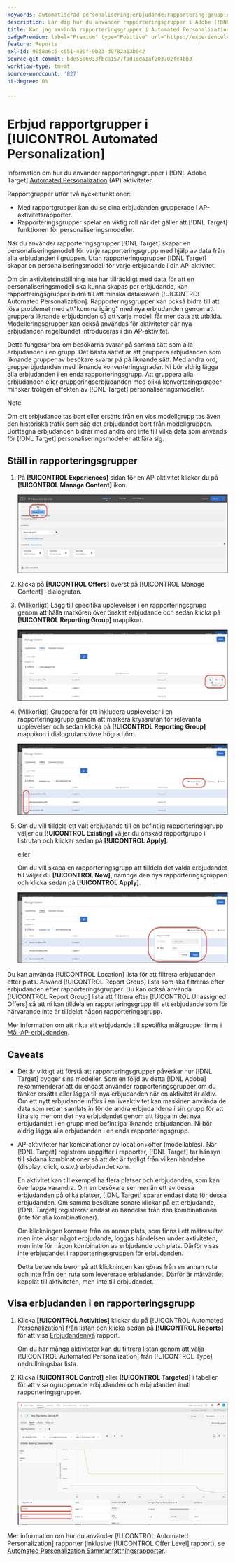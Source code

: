 ```yaml
---
keywords: automatiserad personalisering;erbjudande;rapportering;grupp;rapporteringsgrupp;ap
description: Lär dig hur du använder rapporteringsgrupper i Adobe [!DNL Target] [!UICONTROL Automated Personalization] verksamhet.
title: Kan jag använda rapporteringsgrupper i Automated Personalization-aktiviteter?
badgePremium: label="Premium" type="Positive" url="https://experienceleague.adobe.com/docs/target/using/introduction/intro.html?lang=en#premium newtab=true" tooltip="See what's included in Target Premium."
feature: Reports
exl-id: 9058a6c5-c651-480f-9b23-d0782a13b042
source-git-commit: bde5506033fbca1577fad1cda1af203702fc4bb3
workflow-type: tm+mt
source-wordcount: '827'
ht-degree: 0%

---
```


# Erbjud rapportgrupper i [!UICONTROL Automated Personalization]

Information om hur du använder rapporteringsgrupper i [!DNL Adobe Target] [Automated Personalization](/help/main/c-activities/t-automated-personalization/automated-personalization.md) (AP) aktiviteter.

Rapportgrupper utför två nyckelfunktioner:

* Med rapportgrupper kan du se dina erbjudanden grupperade i AP-aktivitetsrapporter.
* Rapporteringsgrupper spelar en viktig roll när det gäller att [!DNL Target] funktionen för personaliseringsmodeller.

När du använder rapporteringsgrupper [!DNL Target] skapar en personaliseringsmodell för varje rapporteringsgrupp med hjälp av data från alla erbjudanden i gruppen. Utan rapporteringsgrupper [!DNL Target] skapar en personaliseringsmodell för varje erbjudande i din AP-aktivitet.

Om din aktivitetsinställning inte har tillräckligt med data för att en personaliseringsmodell ska kunna skapas per erbjudande, kan rapporteringsgrupper bidra till att minska datakraven [!UICONTROL Automated Personalization]. Rapporteringsgrupper kan också bidra till att lösa problemet med att&quot;komma igång&quot; med nya erbjudanden genom att gruppera liknande erbjudanden så att varje modell får mer data att utbilda. Modelleringsgrupper kan också användas för aktiviteter där nya erbjudanden regelbundet introduceras i din AP-aktivitet.

Detta fungerar bra om besökarna svarar på samma sätt som alla erbjudanden i en grupp. Det bästa sättet är att gruppera erbjudanden som liknande grupper av besökare svarar på på liknande sätt. Med andra ord, grupperbjudanden med liknande konverteringsgrader. Ni bör aldrig lägga alla erbjudanden i en enda rapporteringsgrupp. Att gruppera alla erbjudanden eller grupperingserbjudanden med olika konverteringsgrader minskar troligen effekten av [!DNL Target] personaliseringsmodeller.

>[!NOTE]
>
>Om ett erbjudande tas bort eller ersätts från en viss modellgrupp tas även den historiska trafik som såg det erbjudandet bort från modellgruppen. Borttagna erbjudanden bidrar med andra ord inte till vilka data som används för [!DNL Target] personaliseringsmodeller att lära sig.

## Ställ in rapporteringsgrupper

1. På **[!UICONTROL Experiences]** sidan för en AP-aktivitet klickar du på **[!UICONTROL Manage Content]** ikon.

   ![Ikonen Hantera innehåll](/help/main/c-reports/assets/ap_manage_content.png)

1. Klicka på **[!UICONTROL Offers]** överst på [!UICONTROL Manage Content] -dialogrutan.
1. (Villkorligt) Lägg till specifika upplevelser i en rapporteringsgrupp genom att hålla markören över önskat erbjudande och sedan klicka på **[!UICONTROL Reporting Group]** mappikon.

   ![Ikon för rapporteringsgrupp](/help/main/c-reports/assets/ap_manage_content_2.png)

1. (Villkorligt) Gruppera för att inkludera upplevelser i en rapporteringsgrupp genom att markera kryssrutan för relevanta upplevelser och sedan klicka på **[!UICONTROL Reporting Group]** mappikon i dialogrutans övre högra hörn.

   ![Ikon för rapporteringsgrupp](/help/main/c-reports/assets/ap_manage_content_3.png)

1. Om du vill tilldela ett valt erbjudande till en befintlig rapporteringsgrupp väljer du **[!UICONTROL Existing]** väljer du önskad rapportgrupp i listrutan och klickar sedan på **[!UICONTROL Apply]**.

   eller

   Om du vill skapa en rapporteringsgrupp att tilldela det valda erbjudandet till väljer du **[!UICONTROL New]**, namnge den nya rapporteringsgruppen och klicka sedan på **[!UICONTROL Apply]**.

   ![Ny ikon för att skapa en ny rapporteringsgrupp](/help/main/c-reports/assets/ap_reporting_groups.png)

Du kan använda [!UICONTROL Location] lista för att filtrera erbjudanden efter plats. Använd [!UICONTROL Report Group] lista som ska filtreras efter erbjudanden efter rapporteringsgrupper. Du kan också använda [!UICONTROL Report Group] lista att filtrera efter [!UICONTROL Unassigned Offers] så att ni kan tilldela en rapporteringsgrupp till ett erbjudande som för närvarande inte är tilldelat någon rapporteringsgrupp.

Mer information om att rikta ett erbjudande till specifika målgrupper finns i [Mål-AP-erbjudanden](/help/main/c-activities/t-automated-personalization/ap-target-offers.md#task_F207ED7A41B84FD39BB6FCBFABF4B23E).

## Caveats

* Det är viktigt att förstå att rapporteringsgrupper påverkar hur [!DNL Target] bygger sina modeller. Som en följd av detta [!DNL Adobe] rekommenderar att du endast använder rapporteringsgrupper om du tänker ersätta eller lägga till nya erbjudanden när en aktivitet är aktiv. Om ett nytt erbjudande införs i en liveaktivitet kan maskinen använda de data som redan samlats in för de andra erbjudandena i sin grupp för att lära sig mer om det nya erbjudandet genom att lägga in det nya erbjudandet i en grupp med befintliga liknande erbjudanden. Ni bör aldrig lägga alla erbjudanden i en enda rapporteringsgrupp.

* AP-aktiviteter har kombinationer av location+offer (modellables). När [!DNL Target] registrera uppgifter i rapporter, [!DNL Target] tar hänsyn till sådana kombinationer så att det är tydligt från vilken händelse (display, click, o.s.v.) erbjudandet kom.

   En aktivitet kan till exempel ha flera platser och erbjudanden, som kan överlappa varandra. Om en besökare ser mer än ett av dessa erbjudanden på olika platser, [!DNL Target] sparar endast data för dessa erbjudanden. Om samma besökare senare klickar på ett erbjudande, [!DNL Target] registrerar endast en händelse från den kombinationen (inte för alla kombinationer).

   Om klickningen kommer från en annan plats, som finns i ett mätresultat men inte visar något erbjudande, loggas händelsen under aktiviteten, men inte för någon kombination av erbjudande och plats. Därför visas inte erbjudandet i rapporteringsgruppen för erbjudanden.

   Detta beteende beror på att klickningen kan göras från en annan ruta och inte från den ruta som levererade erbjudandet. Därför är mätvärdet kopplat till aktiviteten, men inte till erbjudandet.

## Visa erbjudanden i en rapporteringsgrupp

1. Klicka **[!UICONTROL Activities]** klickar du på [!UICONTROL Automated Personalization] från listan och klicka sedan på **[!UICONTROL Reports]** för att visa [Erbjudandenivå](/help/main/c-reports/personalization-reports/reports-ap.md) rapport.

   Om du har många aktiviteter kan du filtrera listan genom att välja [!UICONTROL Automated Personalization] från [!UICONTROL Type] nedrullningsbar lista.

1. Klicka **[!UICONTROL Control]** eller **[!UICONTROL Targeted]** i tabellen för att visa ogrupperade erbjudanden och erbjudanden inuti rapporteringsgrupper.

   ![Erbjudandegrupper: Kontroll och målinriktning](/help/main/c-reports/c-report-settings/assets/offer-groups.png)

Mer information om hur du använder [!UICONTROL Automated Personalization] rapporter (inklusive [!UICONTROL Offer Level] rapport), se [Automated Personalization Sammanfattningsrapporter](/help/main/c-reports/personalization-reports/reports-ap.md).



